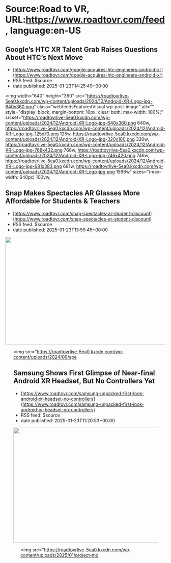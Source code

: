 # Source:Road to VR, URL:https://www.roadtovr.com/feed, language:en-US

## Google’s HTC XR Talent Grab Raises Questions About HTC’s Next Move
 - [https://www.roadtovr.com/google-acquires-htc-engineers-android-xr](https://www.roadtovr.com/google-acquires-htc-engineers-android-xr)
 - RSS feed: $source
 - date published: 2025-01-23T14:25:49+00:00

<img width="640" height="360" src="https://roadtovrlive-5ea0.kxcdn.com/wp-content/uploads/2024/12/Android-XR-Logo-jpg-640x360.png" class="webfeedsFeaturedVisual wp-post-image" alt="" style="display: block; margin-bottom: 10px; clear: both; max-width: 100%;" srcset="https://roadtovrlive-5ea0.kxcdn.com/wp-content/uploads/2024/12/Android-XR-Logo-jpg-640x360.png 640w, https://roadtovrlive-5ea0.kxcdn.com/wp-content/uploads/2024/12/Android-XR-Logo-jpg-125x70.png 125w, https://roadtovrlive-5ea0.kxcdn.com/wp-content/uploads/2024/12/Android-XR-Logo-jpg-320x180.png 320w, https://roadtovrlive-5ea0.kxcdn.com/wp-content/uploads/2024/12/Android-XR-Logo-jpg-768x432.png 768w, https://roadtovrlive-5ea0.kxcdn.com/wp-content/uploads/2024/12/Android-XR-Logo-jpg-746x420.png 746w, https://roadtovrlive-5ea0.kxcdn.com/wp-content/uploads/2024/12/Android-XR-Logo-jpg-681x383.png 681w, https://roadtovrlive-5ea0.kxcdn.com/wp-content/uploads/2024/12/Android-XR-Logo-jpg.png 1596w" sizes="(max-width: 640px) 100vw, 

## Snap Makes Spectacles AR Glasses More Affordable for Students & Teachers
 - [https://www.roadtovr.com/snap-spectacles-ar-student-discount](https://www.roadtovr.com/snap-spectacles-ar-student-discount)
 - RSS feed: $source
 - date published: 2025-01-23T13:59:45+00:00

<img width="640" height="337" src="https://roadtovrlive-5ea0.kxcdn.com/wp-content/uploads/2024/09/spectacles-24-6-640x337.jpg" class="webfeedsFeaturedVisual wp-post-image" alt="" style="display: block; margin-bottom: 10px; clear: both; max-width: 100%;" srcset="https://roadtovrlive-5ea0.kxcdn.com/wp-content/uploads/2024/09/spectacles-24-6-640x337.jpg 640w, https://roadtovrlive-5ea0.kxcdn.com/wp-content/uploads/2024/09/spectacles-24-6-125x66.jpg 125w, https://roadtovrlive-5ea0.kxcdn.com/wp-content/uploads/2024/09/spectacles-24-6-320x168.jpg 320w, https://roadtovrlive-5ea0.kxcdn.com/wp-content/uploads/2024/09/spectacles-24-6-768x404.jpg 768w, https://roadtovrlive-5ea0.kxcdn.com/wp-content/uploads/2024/09/spectacles-24-6-798x420.jpg 798w, https://roadtovrlive-5ea0.kxcdn.com/wp-content/uploads/2024/09/spectacles-24-6-681x358.jpg 681w" sizes="(max-width: 640px) 100vw, 640px" /><div style="margin: 5px 5% 10px 5%;"><img src="https://roadtovrlive-5ea0.kxcdn.com/wp-content/uploads/2024/09/spe

## Samsung Shows First Glimpse of Near-final Android XR Headset, But No Controllers Yet
 - [https://www.roadtovr.com/samsung-unpacked-first-look-android-xr-headset-no-controllers](https://www.roadtovr.com/samsung-unpacked-first-look-android-xr-headset-no-controllers)
 - RSS feed: $source
 - date published: 2025-01-23T11:20:53+00:00

<img width="640" height="360" src="https://roadtovrlive-5ea0.kxcdn.com/wp-content/uploads/2025/01/project-moohan-640x360.jpg" class="webfeedsFeaturedVisual wp-post-image" alt="" style="display: block; margin-bottom: 10px; clear: both; max-width: 100%;" srcset="https://roadtovrlive-5ea0.kxcdn.com/wp-content/uploads/2025/01/project-moohan-640x360.jpg 640w, https://roadtovrlive-5ea0.kxcdn.com/wp-content/uploads/2025/01/project-moohan-125x70.jpg 125w, https://roadtovrlive-5ea0.kxcdn.com/wp-content/uploads/2025/01/project-moohan-320x180.jpg 320w, https://roadtovrlive-5ea0.kxcdn.com/wp-content/uploads/2025/01/project-moohan-768x432.jpg 768w, https://roadtovrlive-5ea0.kxcdn.com/wp-content/uploads/2025/01/project-moohan-747x420.jpg 747w, https://roadtovrlive-5ea0.kxcdn.com/wp-content/uploads/2025/01/project-moohan-681x383.jpg 681w" sizes="(max-width: 640px) 100vw, 640px" /><div style="margin: 5px 5% 10px 5%;"><img src="https://roadtovrlive-5ea0.kxcdn.com/wp-content/uploads/2025/01/project-mo

